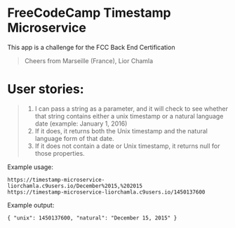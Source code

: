# FreeCodeCamp Timestamp Microservice

This app is a challenge for the FCC Back End Certification
> Cheers from Marseille (France), Lior Chamla

# User stories:
> 1. I can pass a string as a parameter, and it will check to see whether that string contains either a unix timestamp or a natural language date (example: January 1, 2016)
> 2. If it does, it returns both the Unix timestamp and the natural language form of that date.
> 3. If it does not contain a date or Unix timestamp, it returns null for those properties.

Example usage:
```
https://timestamp-microservice-liorchamla.c9users.io/December%2015,%202015
https://timestamp-microservice-liorchamla.c9users.io/1450137600
```
Example output:
```
{ "unix": 1450137600, "natural": "December 15, 2015" }
```
